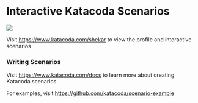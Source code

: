 # Interactive Katacoda Scenarios

[![](http://shields.katacoda.com/katacoda/shekar/count.svg)](https://www.katacoda.com/shekar "Get your profile on Katacoda.com")

Visit https://www.katacoda.com/shekar to view the profile and interactive scenarios

### Writing Scenarios
Visit https://www.katacoda.com/docs to learn more about creating Katacoda scenarios

For examples, visit https://github.com/katacoda/scenario-example
